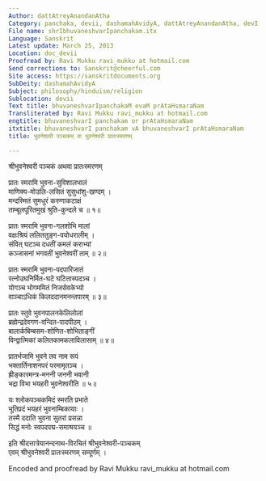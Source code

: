 ```yaml
---
Author: dattAtreyAnandanAtha
Category: panchaka, devii, dashamahAvidyA, dattAtreyAnandanAtha, devI
File name: shrIbhuvaneshvarIpanchakam.itx
Language: Sanskrit
Latest update: March 25, 2013
Location: doc_devii
Proofread by: Ravi Mukku ravi_mukku at hotmail.com
Send corrections to: Sanskrit@cheerful.com
Site access: https://sanskritdocuments.org
SubDeity: dashamahAvidyA
Subject: philosophy/hinduism/religion
Sublocation: devii
Text title: bhuvaneshvarIpanchakaM evaM prAtaHsmaraNam
Transliterated by: Ravi Mukku ravi_mukku at hotmail.com
engtitle: bhuvaneshvarI panchakam or prAtaHsmaraNam
itxtitle: bhuvaneshvarI panchakam vA bhuvaneshvarI prAtaHsmaraNam
title: भुवनेश्वरी पञ्चकम् वा भुवनेश्वरी प्रातःस्मरणम्

---
```

  
 श्रीभुवनेश्वरी पञ्चकं अथवा प्रातःस्मरणम्   
  
प्रातः स्मरामि भुवना-सुविशालभालं  
माणिक्य-मोउलि-लसितं सुसुधांशु-खण्दम् ।  
मन्दस्मितं सुमधुरं करुणाकटाक्षं  
ताम्बूलपूरितमुखं श्रुति-कुन्दले च ॥ १॥  
  
प्रातः स्मरामि भुवना-गलशोभि मालां  
वक्षःश्रियं ललिततुङ्ग-पयोधरालीम् ।  
संवित् घटञ्च दधतीं कमलं कराभ्यां  
कञ्जासनां भगवतीं भुवनेश्वरीं ताम् ॥ २॥  
  
प्रातः स्मरामि भुवना-पदपारिजातं  
रत्नोउघनिर्मित-घटे घटितास्पदञ्च ।  
योगञ्च भोगममितं निजसेवकेभ्यो  
वाञ्चाऽधिकं किलददानमनन्तपारम् ॥ ३॥  
  
प्रातः स्तुवे भुवनपालनकेलिलोलां  
ब्रह्मेन्द्रदेवगण-वन्दित-पादपीठम् ।  
बालार्कबिम्बसम-शोणित-शोभिताङ्गीं  
विन्द्वात्मिकां कलितकामकलाविलासाम् ॥ ४॥  
  
प्रातर्भजामि भुवने तव नाम रूपं  
भक्तार्तिनाशनपरं परमामृतञ्च ।  
ह्रीङ्कारमन्त्र-मननी जननी भवानी  
भद्रा विभा भयहरी भुवनेश्वरीति ॥ ५॥  
  
यः श्लोकपञ्चकमिदं स्मरति प्रभाते  
भूतिप्रदं भयहरं भुवनाम्बिकायाः ।  
तस्मै ददाति भुवना सुतरां प्रसन्ना  
सिद्धं मनोः स्वपदपद्म-समाश्रयञ्च ॥  
  
इति श्रीदत्तात्रेयानन्दनाथ-विरचितं श्रीभुवनेश्वरी-पञ्चकम्  
एवम् श्रीभुवनेश्वरी प्रातःस्मरणम् सम्पूर्णम् ।  
  
  
Encoded and proofread by Ravi Mukku ravi\_mukku at hotmail.com  
  
